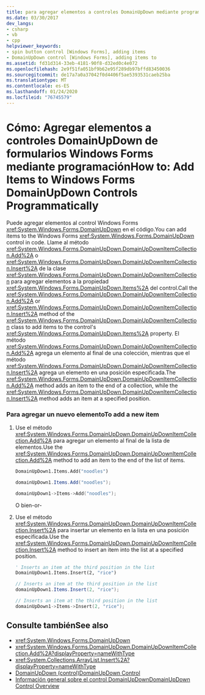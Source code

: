 ```yaml
---
title: para agregar elementos a controles DomainUpDown mediante programación
ms.date: 03/30/2017
dev_langs:
- csharp
- vb
- cpp
helpviewer_keywords:
- spin button control [Windows Forms], adding items
- DomainUpDown control [Windows Forms], adding items to
ms.assetid: fd31d314-33eb-4181-90f8-d32ed0c4e072
ms.openlocfilehash: 2e9f51fa051bf9b62e95f289db97bffd83450036
ms.sourcegitcommit: de17a7a0a37042f0d4406f5ae5393531caeb25ba
ms.translationtype: MT
ms.contentlocale: es-ES
ms.lasthandoff: 01/24/2020
ms.locfileid: "76745579"
---
```

# <a name="how-to-add-items-to-windows-forms-domainupdown-controls-programmatically"></a><span data-ttu-id="52456-102">Cómo: Agregar elementos a controles DomainUpDown de formularios Windows Forms mediante programación</span><span class="sxs-lookup"><span data-stu-id="52456-102">How to: Add Items to Windows Forms DomainUpDown Controls Programmatically</span></span>
<span data-ttu-id="52456-103">Puede agregar elementos al control Windows Forms <xref:System.Windows.Forms.DomainUpDown> en el código.</span><span class="sxs-lookup"><span data-stu-id="52456-103">You can add items to the Windows Forms <xref:System.Windows.Forms.DomainUpDown> control in code.</span></span> <span data-ttu-id="52456-104">Llame al método <xref:System.Windows.Forms.DomainUpDown.DomainUpDownItemCollection.Add%2A> o <xref:System.Windows.Forms.DomainUpDown.DomainUpDownItemCollection.Insert%2A> de la clase <xref:System.Windows.Forms.DomainUpDown.DomainUpDownItemCollection> para agregar elementos a la propiedad <xref:System.Windows.Forms.DomainUpDown.Items%2A> del control.</span><span class="sxs-lookup"><span data-stu-id="52456-104">Call the <xref:System.Windows.Forms.DomainUpDown.DomainUpDownItemCollection.Add%2A> or <xref:System.Windows.Forms.DomainUpDown.DomainUpDownItemCollection.Insert%2A> method of the <xref:System.Windows.Forms.DomainUpDown.DomainUpDownItemCollection> class to add items to the control's <xref:System.Windows.Forms.DomainUpDown.Items%2A> property.</span></span> <span data-ttu-id="52456-105">El método <xref:System.Windows.Forms.DomainUpDown.DomainUpDownItemCollection.Add%2A> agrega un elemento al final de una colección, mientras que el método <xref:System.Windows.Forms.DomainUpDown.DomainUpDownItemCollection.Insert%2A> agrega un elemento en una posición especificada.</span><span class="sxs-lookup"><span data-stu-id="52456-105">The <xref:System.Windows.Forms.DomainUpDown.DomainUpDownItemCollection.Add%2A> method adds an item to the end of a collection, while the <xref:System.Windows.Forms.DomainUpDown.DomainUpDownItemCollection.Insert%2A> method adds an item at a specified position.</span></span>  
  
### <a name="to-add-a-new-item"></a><span data-ttu-id="52456-106">Para agregar un nuevo elemento</span><span class="sxs-lookup"><span data-stu-id="52456-106">To add a new item</span></span>  
  
1. <span data-ttu-id="52456-107">Use el método <xref:System.Windows.Forms.DomainUpDown.DomainUpDownItemCollection.Add%2A> para agregar un elemento al final de la lista de elementos.</span><span class="sxs-lookup"><span data-stu-id="52456-107">Use the <xref:System.Windows.Forms.DomainUpDown.DomainUpDownItemCollection.Add%2A> method to add an item to the end of the list of items.</span></span>  
  
    ```vb  
    DomainUpDown1.Items.Add("noodles")  
    ```  
  
    ```csharp  
    domainUpDown1.Items.Add("noodles");  
    ```  
  
    ```cpp  
    domainUpDown1->Items->Add("noodles");  
    ```  
  
     <span data-ttu-id="52456-108">O bien</span><span class="sxs-lookup"><span data-stu-id="52456-108">-or-</span></span>  
  
2. <span data-ttu-id="52456-109">Use el método <xref:System.Windows.Forms.DomainUpDown.DomainUpDownItemCollection.Insert%2A> para insertar un elemento en la lista en una posición especificada.</span><span class="sxs-lookup"><span data-stu-id="52456-109">Use the <xref:System.Windows.Forms.DomainUpDown.DomainUpDownItemCollection.Insert%2A> method to insert an item into the list at a specified position.</span></span>  
  
    ```vb  
    ' Inserts an item at the third position in the list  
    DomainUpDown1.Items.Insert(2, "rice")  
    ```  
  
    ```csharp  
    // Inserts an item at the third position in the list  
    domainUpDown1.Items.Insert(2, "rice");  
    ```  
  
    ```cpp  
    // Inserts an item at the third position in the list  
    domainUpDown1->Items->Insert(2, "rice");  
    ```  
  
## <a name="see-also"></a><span data-ttu-id="52456-110">Consulte también</span><span class="sxs-lookup"><span data-stu-id="52456-110">See also</span></span>

- <xref:System.Windows.Forms.DomainUpDown>
- <xref:System.Windows.Forms.DomainUpDown.DomainUpDownItemCollection.Add%2A?displayProperty=nameWithType>
- <xref:System.Collections.ArrayList.Insert%2A?displayProperty=nameWithType>
- [<span data-ttu-id="52456-111">DomainUpDown (control)</span><span class="sxs-lookup"><span data-stu-id="52456-111">DomainUpDown Control</span></span>](domainupdown-control-windows-forms.md)
- [<span data-ttu-id="52456-112">Información general sobre el control DomainUpDown</span><span class="sxs-lookup"><span data-stu-id="52456-112">DomainUpDown Control Overview</span></span>](domainupdown-control-overview-windows-forms.md)
